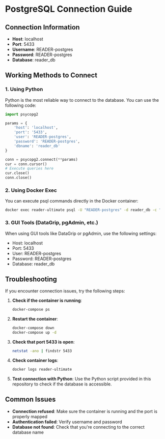 # PostgreSQL Connection Guide

## Connection Information

- **Host**: localhost
- **Port**: 5433
- **Username**: READER-postgres
- **Password**: READER-postgres
- **Database**: reader_db

## Working Methods to Connect

### 1. Using Python

Python is the most reliable way to connect to the database. You can use the following code:

```python
import psycopg2

params = {
    'host': 'localhost',
    'port': '5433',
    'user': 'READER-postgres',
    'password': 'READER-postgres',
    'dbname': 'reader_db'
}

conn = psycopg2.connect(**params)
cur = conn.cursor()
# Execute queries here
cur.close()
conn.close()
```

### 2. Using Docker Exec

You can execute psql commands directly in the Docker container:

```bash
docker exec reader-ultimate psql -U "READER-postgres" -d reader_db -c "YOUR QUERY HERE"
```

### 3. GUI Tools (DataGrip, pgAdmin, etc.)

When using GUI tools like DataGrip or pgAdmin, use the following settings:

- Host: localhost
- Port: 5433
- User: READER-postgres
- Password: READER-postgres
- Database: reader_db

## Troubleshooting

If you encounter connection issues, try the following steps:

1. **Check if the container is running**:

   ```bash
   docker-compose ps
   ```

2. **Restart the container**:

   ```bash
   docker-compose down
   docker-compose up -d
   ```

3. **Check that port 5433 is open**:

   ```bash
   netstat -ano | findstr 5433
   ```

4. **Check container logs**:

   ```bash
   docker logs reader-ultimate
   ```

5. **Test connection with Python**:
   Use the Python script provided in this repository to check if the database is accessible.

## Common Issues

- **Connection refused**: Make sure the container is running and the port is properly mapped
- **Authentication failed**: Verify username and password
- **Database not found**: Check that you're connecting to the correct database name
